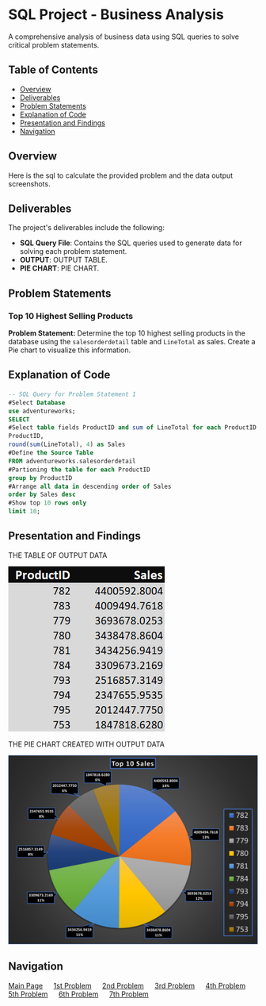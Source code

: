 # SQL Project - Business Analysis

A comprehensive analysis of business data using SQL queries to solve critical problem statements.

## Table of Contents
- [Overview](#overview)
- [Deliverables](#Deliverables)
- [Problem Statements](#Problem-Statements)
- [Explanation of Code](#Explanation-of-Code)
- [Presentation and Findings](#Presentation-and-Findings)
- [Navigation](#Navigation)

## Overview

Here is the sql to calculate the provided problem and the data output screenshots.


## Deliverables

The project's deliverables include the following:

- **SQL Query File**: Contains the SQL queries used to generate data for solving each problem statement.
- **OUTPUT**: OUTPUT TABLE.
- **PIE CHART**: PIE CHART.

## Problem Statements

### Top 10 Highest Selling Products
**Problem Statement:** Determine the top 10 highest selling products in the database using the `salesorderdetail` table and `LineTotal` as sales. Create a Pie chart to visualize this information.

## Explanation of Code 

```sql
-- SQL Query for Problem Statement 1
#Select Database
use adventureworks;
SELECT
#Select table fields ProductID and sum of LineTotal for each ProductID
ProductID,
round(sum(LineTotal), 4) as Sales
#Define the Source Table
FROM adventureworks.salesorderdetail
#Partioning the table for each ProductID
group by ProductID
#Arrange all data in descending order of Sales
order by Sales desc 
#Show top 10 rows only
limit 10;
```

## Presentation and Findings

THE TABLE OF OUTPUT DATA

![Table Output of Data](Table_Question_1.png)

THE PIE CHART CREATED WITH OUTPUT DATA

![Pie Chart of Data](PIE_Chart_Question_1.png)




## Navigation

[Main Page](https://github.com/Plotted-Digit/SQL-Project//readme.md) &emsp; [1st Problem](https://github.com/Plotted-Digit/SQL-Project/tree/main/QUESTION_1/readme.md) &emsp; [2nd Problem](https://github.com/Plotted-Digit/SQL-Project/tree/main/QUESTION_2/readme.md) &emsp; [3rd Problem](https://github.com/Plotted-Digit/SQL-Project/tree/main/QUESTION_3/readme.md) &emsp; [4th Problem](https://github.com/Plotted-Digit/SQL-Project/tree/main/QUESTION_4/readme.md) &emsp; [5th Problem](https://github.com/Plotted-Digit/SQL-Project/tree/main/QUESTION_5/readme.md) &emsp; [6th Problem](https://github.com/Plotted-Digit/SQL-Project/tree/main/QUESTION_6/readme.md) &emsp; [7th Problem](https://github.com/Plotted-Digit/SQL-Project/tree/main/QUESTION_7/readme.md)
